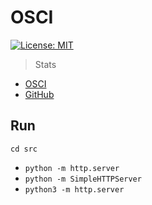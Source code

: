 # OSCI

[![License: MIT](https://img.shields.io/badge/License-MIT-lightgrey.svg)](https://opensource.org/licenses/MIT)

> Stats

- [OSCI](https://opensourceindex.io)
- [GitHub](https://github.com/epam/OSCI)

## Run

`cd src`

- `python -m http.server`
- `python -m SimpleHTTPServer`
- `python3 -m http.server`
